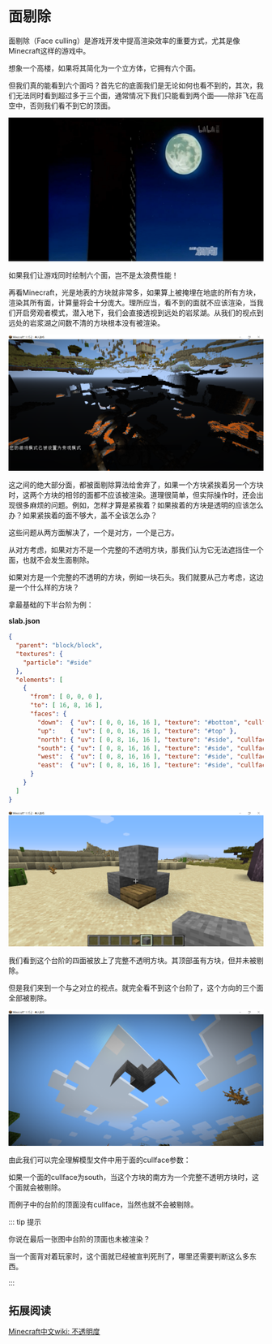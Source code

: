 # 面剔除

面剔除（Face culling）是游戏开发中提高渲染效率的重要方式，尤其是像Minecraft这样的游戏中。

想象一个高楼，如果将其简化为一个立方体，它拥有六个面。

但我们真的能看到六个面吗？首先它的底面我们是无论如何也看不到的，其次，我们无法同时看到超过多于三个面，通常情况下我们只能看到两个面——除非飞在高空中，否则我们看不到它的顶面。

![image-20200706221351663](cullface.assets/image-20200706221351663.png)

如果我们让游戏同时绘制六个面，岂不是太浪费性能！

再看Minecraft，光是地表的方块就非常多，如果算上被掩埋在地底的所有方块，渲染其所有面，计算量将会十分庞大。理所应当，看不到的面就不应该渲染，当我们开启旁观者模式，潜入地下，我们会直接透视到远处的岩浆湖。从我们的视点到远处的岩浆湖之间数不清的方块根本没有被渲染。

![image-20200708101757000](cullface.assets/image-20200708101757000.png)

这之间的绝大部分面，都被面剔除算法给舍弃了，如果一个方块紧挨着另一个方块时，这两个方块的相邻的面都不应该被渲染。道理很简单，但实际操作时，还会出现很多麻烦的问题。例如，怎样才算是紧挨着？如果挨着的方块是透明的应该怎么办？如果紧挨着的面不够大，盖不全该怎么办？

这些问题从两方面解决了，一个是对方，一个是己方。

从对方考虑，如果对方不是一个完整的不透明方块，那我们认为它无法遮挡住一个面，也就不会发生面剔除。

如果对方是一个完整的不透明的方块，例如一块石头。我们就要从己方考虑，这边是一个什么样的方块？

拿最基础的下半台阶为例：

**slab.json**

```json
{
  "parent": "block/block",
  "textures": {
    "particle": "#side"
  },
  "elements": [
    {
      "from": [ 0, 0, 0 ],
      "to": [ 16, 8, 16 ],
      "faces": {
        "down":  { "uv": [ 0, 0, 16, 16 ], "texture": "#bottom", "cullface": "down" },
        "up":    { "uv": [ 0, 0, 16, 16 ], "texture": "#top" },
        "north": { "uv": [ 0, 8, 16, 16 ], "texture": "#side", "cullface": "north" },
        "south": { "uv": [ 0, 8, 16, 16 ], "texture": "#side", "cullface": "south" },
        "west":  { "uv": [ 0, 8, 16, 16 ], "texture": "#side", "cullface": "west" },
        "east":  { "uv": [ 0, 8, 16, 16 ], "texture": "#side", "cullface": "east" }
      }
    }
  ]
}
```

![image-20200708101857617](cullface.assets/image-20200708101857617.png)

我们看到这个台阶的四面被放上了完整不透明方块。其顶部虽有方块，但并未被剔除。

但是我们来到一个与之对立的视点。就完全看不到这个台阶了，这个方向的三个面全部被剔除。

![image-20200708101922214](cullface.assets/image-20200708101922214.png)

由此我们可以完全理解模型文件中用于面的cullface参数：

如果一个面的cullface为south，当这个方块的南方为一个完整不透明方块时，这个面就会被剔除。

而例子中的台阶的顶面没有cullface，当然也就不会被剔除。

::: tip 提示

你说在最后一张图中台阶的顶面也未被渲染？

当一个面背对着玩家时，这个面就已经被宣判死刑了，哪里还需要判断这么多东西。

:::

## 拓展阅读

[Minecraft中文wiki: 不透明度](https://minecraft-zh.gamepedia.com/教程/不透明度)

<br/><br/><Vssue/>